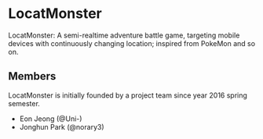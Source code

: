 LocatMonster
============

LocatMonster: A semi-realtime adventure battle game, targeting mobile devices with continuously changing location; inspired from PokeMon and so on.

Members
-------

LocatMonster is initially founded by a project team since year 2016 spring semester.

* Eon Jeong (@Uni-)
* Jonghun Park (@norary3)
